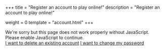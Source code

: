 +++
title = "Register an account to play online!"
description = "Register an account to play online!"

weight = 0
template = "account.html"
+++

<div class="account">
    <noscript>
        <div class="alertbox error">
            <span class="alerttext">
                We're sorry but this page does not work properly without JavaScript.
                Please enable JavaScript to continue.
            </span>
        </div>
        <style type="text/css">
            .account form { display: none }
        </style>
    </noscript>
    <div class="alertbox error" id="wasmErrorBox" style="display: none">
        <span class="alerttext">
                We're sorry but this page does not work without WebAssembly support.
                Please enable WebAssembly or use a different browser.
        </span>
    </div>
    <form onsubmit="window.postToBackendNewAccount(event)">
        <div id="alertbox" class="alertbox">
            <span id="alerttext" class="alerttext"></span>
            <button type="button" class="closebtn" onclick="window.closeAlert();">{{ icon(path='static/icons/cross.svg') }}</button>
        </div>
        <label>Username<input type="text" minlength="3" maxlength="32" required name="username"></label>
        <label>Password<input type="password" required name="password" onchange="window.passwordRepeatValidity()"></label>
        <label>Repeat password<input type="password" required name="password_repeat" onchange="window.passwordRepeatValidity()"></label>
        <p>Please note, we <b>cannot</b> reset your account if you forget your password.
           Make sure it's <a href="https://www.xkcd.com/936/" target="_blank">secure</a> and write it down.</p>
        <button type="submit">Register account</button>
    </form>
    <a href="/account-delete">I want to delete an existing account</a>
    <a href="/account-change-password">I want to change my password</a>
</div>
